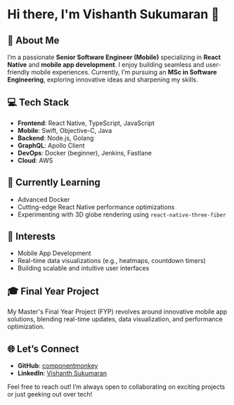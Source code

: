 # Hi there, I'm Vishanth Sukumaran 👋

## 🚀 About Me
I’m a passionate **Senior Software Engineer (Mobile)** specializing in **React Native** and **mobile app development**. I enjoy building seamless and user-friendly mobile experiences. Currently, I’m pursuing an **MSc in Software Engineering**, exploring innovative ideas and sharpening my skills.

## 💻 Tech Stack
- **Frontend**: React Native, TypeScript, JavaScript
- **Mobile**: Swift, Objective-C, Java
- **Backend**: Node.js, Golang
- **GraphQL**: Apollo Client
- **DevOps**: Docker (beginner), Jenkins, Fastlane
- **Cloud**: AWS

## 🌱 Currently Learning
- Advanced Docker
- Cutting-edge React Native performance optimizations
- Experimenting with 3D globe rendering using `react-native-three-fiber`

## 🎯 Interests
- Mobile App Development
- Real-time data visualizations (e.g., heatmaps, countdown timers)
- Building scalable and intuitive user interfaces

## 🎓 Final Year Project
My Master's Final Year Project (FYP) revolves around innovative mobile app solutions, blending real-time updates, data visualization, and performance optimization.

## 🌐 Let’s Connect
- **GitHub**: [componentmonkey](https://github.com/componentmonkey)
- **LinkedIn**: [Vishanth Sukumaran](https://www.linkedin.com/in/vishanth-sukumaran/)

Feel free to reach out! I’m always open to collaborating on exciting projects or just geeking out over tech!

